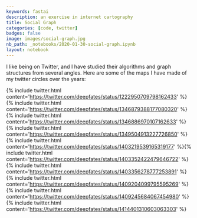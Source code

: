 ```yaml
---
keywords: fastai
description: an exercise in internet cartography
title: Social Graph
categories: [code, twitter]
badges: false
image: images/social-graph.jpg
nb_path: _notebooks/2020-01-30-social-graph.ipynb
layout: notebook
---
```


<!--
#################################################
### THIS FILE WAS AUTOGENERATED! DO NOT EDIT! ###
#################################################
# file to edit: _notebooks/2020-01-30-social-graph.ipynb
-->

<div class="container" id="notebook-container">
        
<div class="cell border-box-sizing text_cell rendered"><div class="inner_cell">
<div class="text_cell_render border-box-sizing rendered_html">
<p>I like being on Twitter, and I have studied their algorithms and graph structures from several angles. Here are some of the maps I have made of my twitter circles over the years:</p>

</div>
</div>
</div>
<div class="cell border-box-sizing text_cell rendered"><div class="inner_cell">
<div class="text_cell_render border-box-sizing rendered_html">
<p>{% include twitter.html content='<a href="https://twitter.com/deepfates/status/1222950709798162433">https://twitter.com/deepfates/status/1222950709798162433</a>' %}{% include twitter.html content='<a href="https://twitter.com/deepfates/status/1346879388177080320">https://twitter.com/deepfates/status/1346879388177080320</a>' %}{% include twitter.html content='<a href="https://twitter.com/deepfates/status/1346886970107162633">https://twitter.com/deepfates/status/1346886970107162633</a>' %}{% include twitter.html content='<a href="https://twitter.com/deepfates/status/1349504913227726850">https://twitter.com/deepfates/status/1349504913227726850</a>' %}{% include twitter.html content='<a href="https://twitter.com/deepfates/status/1403219539165319177">https://twitter.com/deepfates/status/1403219539165319177</a>' %}{% include twitter.html content='<a href="https://twitter.com/deepfates/status/1403352422479646722">https://twitter.com/deepfates/status/1403352422479646722</a>' %}{% include twitter.html content='<a href="https://twitter.com/deepfates/status/1403356278777253891">https://twitter.com/deepfates/status/1403356278777253891</a>' %}{% include twitter.html content='<a href="https://twitter.com/deepfates/status/1409204099795595269">https://twitter.com/deepfates/status/1409204099795595269</a>' %}{% include twitter.html content='<a href="https://twitter.com/deepfates/status/1409245684067454980">https://twitter.com/deepfates/status/1409245684067454980</a>' %}{% include twitter.html content='<a href="https://twitter.com/deepfates/status/1414401310603063303">https://twitter.com/deepfates/status/1414401310603063303</a>' %}</p>

</div>
</div>
</div>
</div>
 

<script type="application/vnd.jupyter.widget-state+json">
{"state": {}, "version_major": 2, "version_minor": 0}
</script>

